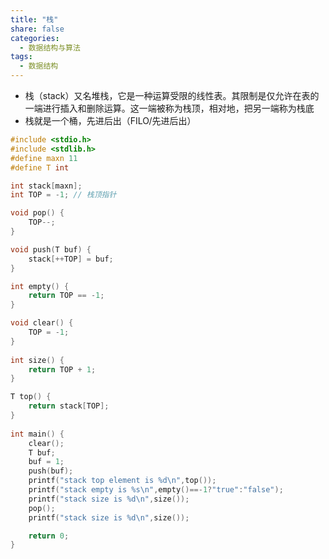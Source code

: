 ```yaml
---
title: "栈"
share: false
categories:
  - 数据结构与算法
tags:
  - 数据结构
---
```


* 栈（stack）又名堆栈，它是一种运算受限的线性表。其限制是仅允许在表的一端进行插入和删除运算。这一端被称为栈顶，相对地，把另一端称为栈底
* 栈就是一个桶，先进后出（FILO/先进后出）

```c
#include <stdio.h>
#include <stdlib.h>
#define maxn 11
#define T int

int stack[maxn];
int TOP = -1; // 栈顶指针

void pop() {
    TOP--;
}

void push(T buf) {
    stack[++TOP] = buf;
}

int empty() {
    return TOP == -1;
}

void clear() {
    TOP = -1;
}
 
int size() {
    return TOP + 1;
}

T top() {
    return stack[TOP];
}
 
int main() {
    clear();
    T buf;
    buf = 1;
    push(buf);
    printf("stack top element is %d\n",top());
    printf("stack empty is %s\n",empty()==-1?"true":"false");
    printf("stack size is %d\n",size());
    pop();
    printf("stack size is %d\n",size());

    return 0;
}
```

